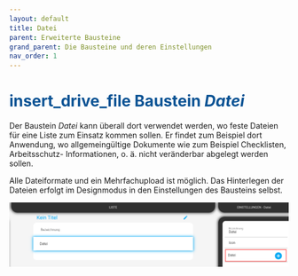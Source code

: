 ```yaml
---
layout: default
title: Datei
parent: Erweiterte Bausteine
grand_parent: Die Bausteine und deren Einstellungen
nav_order: 1
---
```


# <span style="color:#0b5394"><span class="material-icons">insert_drive_file</span> **Baustein *Datei***</span>

Der Baustein *Datei* kann überall dort verwendet werden, wo feste Dateien für eine Liste zum Einsatz kommen sollen.
Er findet zum Beispiel dort Anwendung, wo allgemeingültige Dokumente wie zum Beispiel Checklisten, Arbeitsschutz-
Informationen, o. ä. nicht veränderbar abgelegt werden sollen.

Alle Dateiformate und ein Mehrfachupload ist möglich. Das Hinterlegen der Dateien erfolgt im Designmodus in den
Einstellungen des Bausteins selbst.

![file](\assets\record-spec-settings\1file.png "file")
